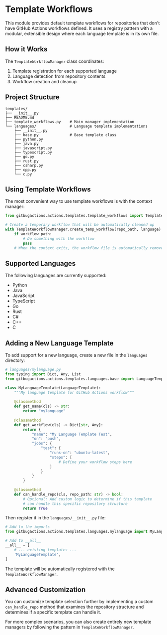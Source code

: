 # Template Workflows

This module provides default template workflows for repositories that don't have GitHub Actions workflows defined. It uses a registry pattern with a modular, extensible design where each language template is in its own file.

## How it Works

The `TemplateWorkflowManager` class coordinates:

1. Template registration for each supported language
2. Language detection from repository contents
3. Workflow creation and cleanup

## Project Structure

```
templates/
├── __init__.py
├── README.md
├── template_workflows.py    # Main manager implementation
└── languages/               # Language template implementations
    ├── __init__.py
    ├── base.py              # Base template class
    ├── python.py
    ├── java.py
    ├── javascript.py
    ├── typescript.py
    ├── go.py
    ├── rust.py
    ├── csharp.py
    ├── cpp.py
    └── c.py
```

## Using Template Workflows

The most convenient way to use template workflows is with the context manager:

```python
from gitbugactions.actions.templates.template_workflows import TemplateWorkflowManager

# Create a temporary workflow that will be automatically cleaned up
with TemplateWorkflowManager.create_temp_workflow(repo_path, language) as workflow_path:
    if workflow_path:
        # Do something with the workflow
        pass
    # When the context exits, the workflow file is automatically removed
```

## Supported Languages

The following languages are currently supported:

- Python
- Java
- JavaScript
- TypeScript
- Go
- Rust
- C#
- C++
- C

## Adding a New Language Template

To add support for a new language, create a new file in the `languages` directory:

```python
# languages/mylanguage.py
from typing import Dict, Any, List
from gitbugactions.actions.templates.languages.base import LanguageTemplate

class MyLanguageTemplate(LanguageTemplate):
    """My language template for GitHub Actions workflow"""
    
    @classmethod
    def get_name(cls) -> str:
        return "mylanguage"
    
    @classmethod
    def get_workflow(cls) -> Dict[str, Any]:
        return {
            "name": "My Language Template Test",
            "on": "push",
            "jobs": {
                "test": {
                    "runs-on": "ubuntu-latest",
                    "steps": [
                        # Define your workflow steps here
                    ]
                }
            }
        }
       
    @classmethod
    def can_handle_repo(cls, repo_path: str) -> bool:
        # Optional: Add custom logic to determine if this template
        # can handle this specific repository structure
        return True
```

Then register it in the `languages/__init__.py` file:

```python
# Add to the imports
from gitbugactions.actions.templates.languages.mylanguage import MyLanguageTemplate

# Add to __all__
__all__ = [
    # ... existing templates ...
    'MyLanguageTemplate',
]
```

The template will be automatically registered with the `TemplateWorkflowManager`.

## Advanced Customization

You can customize template selection further by implementing a custom `can_handle_repo` method that examines the repository structure and determines if a specific template can handle it.

For more complex scenarios, you can also create entirely new template managers by following the pattern in `TemplateWorkflowManager`. 